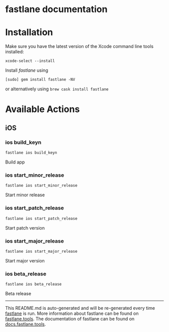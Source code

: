 fastlane documentation
================
# Installation

Make sure you have the latest version of the Xcode command line tools installed:

```
xcode-select --install
```

Install _fastlane_ using
```
[sudo] gem install fastlane -NV
```
or alternatively using `brew cask install fastlane`

# Available Actions
## iOS
### ios build_keyn
```
fastlane ios build_keyn
```
Build app
### ios start_minor_release
```
fastlane ios start_minor_release
```
Start minor release
### ios start_patch_release
```
fastlane ios start_patch_release
```
Start patch version
### ios start_major_release
```
fastlane ios start_major_release
```
Start major version
### ios beta_release
```
fastlane ios beta_release
```
Beta release

----

This README.md is auto-generated and will be re-generated every time [fastlane](https://fastlane.tools) is run.
More information about fastlane can be found on [fastlane.tools](https://fastlane.tools).
The documentation of fastlane can be found on [docs.fastlane.tools](https://docs.fastlane.tools).
